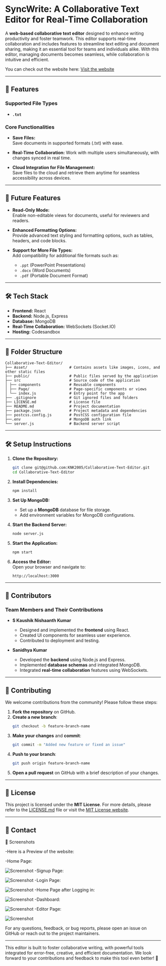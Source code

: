 
# SyncWrite: A Collaborative Text Editor for Real-Time Collaboration

A **web-based collaborative text editor** designed to enhance writing productivity and foster teamwork. This editor supports real-time collaboration and includes features to streamline text editing and document sharing, making it an essential tool for teams and individuals alike. With this editor, managing documents becomes seamless, while collaboration is intuitive and efficient.


You can check out the website here: [Visit the website](https://rn349h-3000.csb.app/)

---

## 🚀 Features

### Supported File Types
- **`.txt`**  

### Core Functionalities
- **Save Files:**  
  Save documents in supported formats (.txt) with ease.
  
- **Real-Time Collaboration:**
  Work with multiple users simultaneously, with changes synced in real time.

- **Cloud Integration for File Management:**  
  Save files to the cloud and retrieve them anytime for seamless accessibility across devices.

---

## 🔮 Future Features
- **Read-Only Mode:**  
  Enable non-editable views for documents, useful for reviewers and readers.

- **Enhanced Formatting Options:**  
  Provide advanced text styling and formatting options, such as tables, headers, and code blocks.

- **Support for More File Types:**  
  Add compatibility for additional file formats such as:
  - `.ppt` (PowerPoint Presentations)
  - `.docx` (Word Documents)
  - `.pdf` (Portable Document Format)

---

## 🛠️ Tech Stack

- **Frontend:** React  
- **Backend:** Node.js, Express  
- **Database:** MongoDB  
- **Real-Time Collaboration:** WebSockets (Socket.IO)
- **Hosting:** Codesandbox


---

## 📂 Folder Structure
```
Collaborative-Text-Editor/
├── Asset/                   # Contains assets like images, icons, and other static files
├── public/                  # Public files served by the application
├── src                      # Source code of the application
│ ├── components             # Reusable components
│ ├── Page/                  # Page-specific components or views
│ └── index.js               # Entry point for the app
├── .gitignore               # Git ignored files and folders
├── LICENSE.md               # License file
├── README.md                # Project documentation
├── package.json             # Project metadata and dependencies
├── postcss.config.js        # PostCSS configuration file 
├──.env                      # MongoDB auth link
└── server.js                # Backend server script

```

---

## 🛠️ Setup Instructions

1. **Clone the Repository:**  
   ```bash
   git clone git@github.com:KNK2005/Collaborative-Text-Editor.git
   cd Collaborative-Text-Editor
   ```

2. **Install Dependencies:**  
   ```bash
   npm install
   ```

3. **Set Up MongoDB:**  
   - Set up a **MongoDB** database for file storage.
   - Add environment variables for MongoDB configurations.

4. **Start the Backend Server:**  
   ```bash
   node server.js
   ```
   
5. **Start the Application:**  
   ```bash
   npm start
   ```

6. **Access the Editor:**  
   Open your browser and navigate to:  
   ```
   http://localhost:3000
   ```

---

## 👥 Contributors

### Team Members and Their Contributions

- **S Kaushik Nishaanth Kumar**  
  - Designed and implemented the **frontend** using React.  
  - Created UI components for seamless user experience.
  - Contributed to deployment and testing.

- **Sanidhya Kumar**  
  - Developed the **backend** using Node.js and Express.  
  - Implemented **database schemas** and integrated MongoDB.
  - Integrated **real-time collaboration** features using WebSockets.  

---

## 🤝 Contributing

We welcome contributions from the community! Please follow these steps:

1. **Fork the repository** on GitHub.
2. **Create a new branch**:  
   ```bash
   git checkout -b feature-branch-name
   ```
3. **Make your changes** and **commit**:  
   ```bash
   git commit -m "Added new feature or fixed an issue"
   ```
4. **Push to your branch**:  
   ```bash
   git push origin feature-branch-name
   ```
5. **Open a pull request** on GitHub with a brief description of your changes.

---

## 📄 License


This project is licensed under the **MIT License**. For more details, please refer to the [LICENSE.md](LICENSE.md) file or visit the [MIT License website](https://mit-license.org/).


---

## 📧 Contact

📸 Screenshots

-Here is a Preview of the website:

-Home Page:

  ![Screenshot](Asset/Screenshot-1.png)
-Signup Page:

  ![Screenshot](Asset/Screenshot-2.png)
-Login Page:

  ![Screenshot](Asset/Screenshot-3.png)
-Home Page after Logging in:

  ![Screenshot](Asset/Screenshot-4.png)
-Dashboard:

  ![Screenshot](Asset/Screenshot-5.png)
-Editor Page:

  ![Screenshot](Asset/Screenshot-6.png)

For any questions, feedback, or bug reports, please open an issue on GitHub or reach out to the project maintainers.

---




This editor is built to foster collaborative writing, with powerful tools integrated for error-free, creative, and efficient documentation. We look forward to your contributions and feedback to make this tool even better! 🚀
